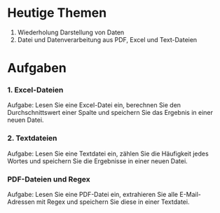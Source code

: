 # Heutige Themen
1. Wiederholung Darstellung von Daten
2. Datei und Datenverarbeitung aus PDF, Excel und Text-Dateien

# Aufgaben
### 1. Excel-Dateien
Aufgabe: Lesen Sie eine Excel-Datei ein, berechnen Sie den Durchschnittswert einer Spalte und speichern Sie das Ergebnis in einer neuen Datei.
### 2. Textdateien
Aufgabe: Lesen Sie eine Textdatei ein, zählen Sie die Häufigkeit jedes Wortes und speichern Sie die Ergebnisse in einer neuen Datei.

### PDF-Dateien und Regex
Aufgabe: Lesen Sie eine PDF-Datei ein, extrahieren Sie alle E-Mail-Adressen mit Regex und speichern Sie diese in einer Textdatei.